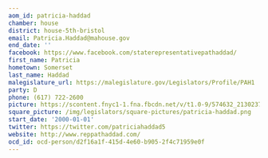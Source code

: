 ```yaml
---
aom_id: patricia-haddad
chamber: house
district: house-5th-bristol
email: Patricia.Haddad@mahouse.gov
end_date: ''
facebook: https://www.facebook.com/staterepresentativepathaddad/
first_name: Patricia
hometown: Somerset
last_name: Haddad
malegislature_url: https://malegislature.gov/Legislators/Profile/PAH1
party: D
phone: (617) 722-2600
picture: https://scontent.fnyc1-1.fna.fbcdn.net/v/t1.0-9/574632_213023742203117_1634531876_n.jpg?_nc_cat=108&_nc_ht=scontent.fnyc1-1.fna&oh=cdc995bd11d58c3423b76a293af86d8c&oe=5CD4B363
square_picture: /img/legislators/square-pictures/patricia-haddad.png
start_date: '2000-01-01'
twitter: https://twitter.com/patriciahaddad5
website: http://www.reppathaddad.com/
ocd_id: ocd-person/d2f16a1f-415d-4e60-b905-2f4c71959e0f
---
```

